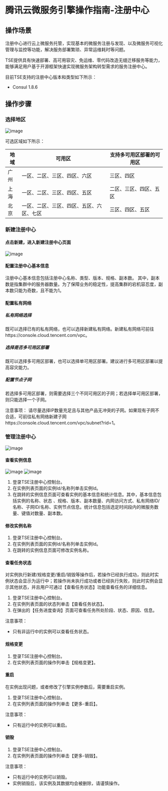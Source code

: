 # 腾讯云微服务引擎操作指南-注册中心
## 操作场景
注册中心进行云上微服务托管，实现基本的微服务注册与发现、以及微服务可视化管理与监控等功能，解决服务部署繁琐、异常运维耗时等问题。

TSE提供具有快速部署、高可用容灾、免运维、零代码改造无缝迁移服务等能力，能够满足用户基于开源框架快速实现微服务架构转型需求的服务注册中心。

目前TSE支持的注册中心版本和类型如下所示：
+ Consul 1.8.6

## 操作步骤
### 选择地区
![image](https://github.com/chaoziyao63/PM-/blob/main/TSE/%E6%93%8D%E4%BD%9C%E6%8C%87%E5%8D%97/resources/p4.png)

可选区域如下所示：

|地域|可用区|支持多可用区部署的可用区|
|-|-|-|
|广州|一区、二区、三区、四区、六区|三区、四区|
|上海|一区、二区、三区、四区、五区|二区、三区、四区、五区|
|北京|一区、二区、三区、四区、五区、六区、七区|三区、四区、五区|

### 新建注册中心
#### 点击新建，进入新建注册中心页面
![image](https://github.com/chaoziyao63/PM-/blob/main/TSE/%E6%93%8D%E4%BD%9C%E6%8C%87%E5%8D%97/resources/p1.jpg)

#### 配置注册中心基本信息
注册中心基本信息包括注册中心名称、类型、版本、规格、副本数。
其中，副本数是指集群中的服务器数量。为了保障业务的稳定性，提高集群的宕机容忍度，副本数只能为奇数，且不能为1。
#### 配置私有网络
##### 私有网络选择
既可以选择已有的私有网络，也可以选择新建私有网络。新建私有网络可前往https://console.cloud.tencent.com/vpc。
##### 选择是否多可用区部署
既可以选择多可用区部署，也可以选择单可用区部署。建议进行多可用区部署以提高容灾能力。
##### 配置节点子网
若选择多可用区部署，则需要选择三个不同可用区的子网；若选择单可用区部署，则只能选择一个子网。

注意事项：
请尽量选择IP数量充足且与其他产品无冲突的子网。如果现有子网不合适，可前往私有网络新建子网https://console.cloud.tencent.com/vpc/subnet?rid=1。
### 管理注册中心
![image](https://github.com/chaoziyao63/PM-/blob/main/TSE/%E6%93%8D%E4%BD%9C%E6%8C%87%E5%8D%97/resources/p5.jpg)

#### 查看实例信息
![image](https://github.com/chaoziyao63/PM-/blob/main/TSE/%E6%93%8D%E4%BD%9C%E6%8C%87%E5%8D%97/resources/p2.jpg)
![image](https://github.com/chaoziyao63/PM-/blob/main/TSE/%E6%93%8D%E4%BD%9C%E6%8C%87%E5%8D%97/resources/p3.jpg)

1. 登录TSE注册中心控制台。
2. 在实例列表页面的实例Id/名称列单击实例Id。
3. 在跳转的实例信息页面可查看实例的基本信息和统计信息。其中，基本信息包括实例的名称、状态	、规格、版本、副本数量、内网访问方式、私有网络ID/名称、子网ID/名称、实例节点信息。统计信息包括选定时间段内的微服务数量、键值对数量、副本数。

#### 修改实例名称
1. 登录TSE注册中心控制台。
2. 在实例列表页面的实例Id/名称列单击实例Id。
3. 在跳转的实例信息页面可修改实例名称。

#### 查看任务状态
对实例执行新建/规格变更/重启/销毁等操作后，若操作已经执行成功，则此时实例状态会显示为运行中；若操作尚未执行成功或者已经执行失败，则此时实例会显示其他状态，并且用户可通过【查看任务状态】功能查看任务的详细信息。
1. 登录TSE注册中心控制台。
2. 在实例列表页面的状态列单击【查看任务状态】。
3. 在弹出的【任务进度查询】页面可查看任务所处阶段、状态、原因、信息。

注意事项：
+ 只有非运行中的实例可以查看任务状态。

#### 规格变更
1. 登录TSE注册中心控制台。
2. 在实例列表页面的操作列单击【规格变更】。

#### 重启
在实例出现问题，或者修改了引擎实例参数后，需要重启实例。
1. 登录TSE注册中心控制台。
2. 在实例列表页面的操作列单击【更多-重启】。

注意事项：
+ 只有运行中的实例可以重启。

#### 销毁
1. 登录TSE注册中心控制台。
2. 在实例列表页面的操作列单击【更多-销毁】。

注意事项：
+ 只有运行中的实例可以销毁。
+ 实例销毁后，该实例及其数据均会被删除，请谨慎操作。
